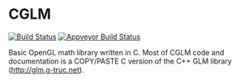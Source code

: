 CGLM
====

[![Build Status](https://travis-ci.org/ssbx/cglm.svg?branch=master)](https://travis-ci.org/ssbx/cglm)
[![Appveyor Build Status](https://ci.appveyor.com/api/projects/status/github/ssbx/cglm?branch=master&svg=true)](https://ci.appveyor.com/project/ssbx/cglm)

Basic OpenGL math library written in C.
Most of CGLM code and documentation is a COPY/PASTE C version of the C++ GLM library (http://glm.g-truc.net).

